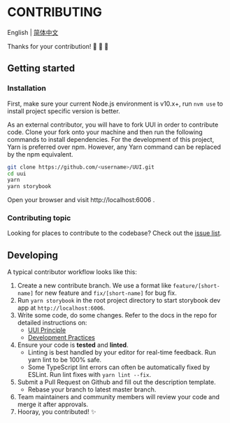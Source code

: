 # CONTRIBUTING

English | [简体中文](https://github.com/HackPlan/UUI/blob/master/docs/CONTRIBUTING.zh-CN.md)

Thanks for your contribution! 🎉 🎊 🥳

## Getting started

### Installation

First, make sure your current Node.js environment is v10.x+, run `nvm use` to install project specific version is better.

As an external contributor, you will have to fork UUI in order to contribute code. Clone your fork onto your machine and then run the following commands to install dependencies. For the development of this project, Yarn is preferred over npm. However, any Yarn command can be replaced by the npm equivalent.


```bash
git clone https://github.com/<username>/UUI.git
cd uui
yarn
yarn storybook
```

Open your browser and visit http://localhost:6006 .


### Contributing topic

Looking for places to contribute to the codebase? Check out the [issue list](https://github.com/HackPlan/UUI/issues).

## Developing

A typical contributor workflow looks like this:

1. Create a new contribute branch. We use a format like `feature/[short-name]` for new feature and `fix/[short-name]` for bug fix.
2. Run `yarn storybook` in the root project directory to start storybook dev app at `http://localhost:6006`.
3. Write some code, do some changes. Refer to the docs in the repo for detailed instructions on:
    * [UUI Principle](https://github.com/HackPlan/UUI/blob/master/docs/PRINCIPLE.md)
    * [Development Practices](https://github.com/HackPlan/UUI/blob/master/docs/DEVELOPMENT.md)
4. Ensure your code is **tested** and **linted**.
    * Linting is best handled by your editor for real-time feedback. Run yarn lint to be 100% safe.
    * Some TypeScript lint errors can often be automatically fixed by ESLint. Run lint fixes with `yarn lint --fix`.
5. Submit a Pull Request on Github and fill out the description template.
    * Rebase your branch to latest master branch.
6. Team maintainers and community members will review your code and merge it after approvals.
7. Hooray, you contributed! ✨